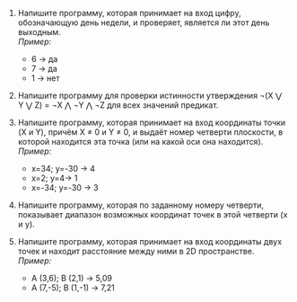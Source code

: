 1. Напишите программу, которая принимает на вход цифру, обозначающую день недели, и проверяет, является ли этот день выходным.  
*Пример:*  
    - 6 -> да  
    - 7 -> да  
    - 1 -> нет

2. Напишите программу для проверки истинности утверждения ¬(X ⋁ Y ⋁ Z) = ¬X ⋀ ¬Y ⋀ ¬Z для всех значений предикат.

3. Напишите программу, которая принимает на вход координаты точки (X и Y), причём X ≠ 0 и Y ≠ 0, и выдаёт номер четверти плоскости, в которой находится эта точка (или на какой оси она находится).  
*Пример:*  
    - x=34; y=-30 -> 4  
    - x=2; y=4-> 1  
    - x=-34; y=-30 -> 3

4. Напишите программу, которая по заданному номеру четверти, показывает диапазон возможных координат точек в этой четверти (x и y).

5. Напишите программу, которая принимает на вход координаты двух точек и находит расстояние между ними в 2D пространстве.  
*Пример:*  
    - A (3,6); B (2,1) -> 5,09  
    - A (7,-5); B (1,-1) -> 7,21